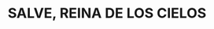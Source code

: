 ---
capo: 0
id: 144
lang: es-es
step: pre
subtitle: ''
tags:
- vir
title: SALVE, REINA DE LOS CIELOS
---